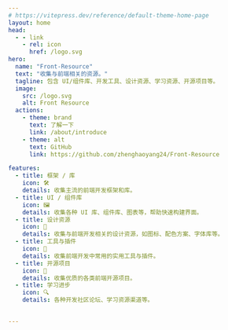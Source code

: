 ```yaml
---
# https://vitepress.dev/reference/default-theme-home-page
layout: home
head:
  - - link
    - rel: icon
      href: /logo.svg
hero:
  name: "Front-Resource"
  text: "收集与前端相关的资源。"
  tagline: 包含 UI/组件库、开发工具、设计资源、学习资源、开源项目等。
  image:
    src: /logo.svg
    alt: Front Resource
  actions:
    - theme: brand
      text: 了解一下
      link: /about/introduce
    - theme: alt
      text: GitHub
      link: https://github.com/zhenghaoyang24/Front-Resource

features:
  - title: 框架 / 库
    icon: 🛠️
    details: 收集主流的前端开发框架和库。
  - title: UI / 组件库
    icon: 🖼️
    details: 收集各种 UI 库、组件库、图表等，帮助快速构建界面。
  - title: 设计资源
    icon: 🎨
    details: 收集与前端开发相关的设计资源，如图标、配色方案、字体库等。
  - title: 工具与插件
    icon: 🔨
    details: 收集前端开发中常用的实用工具与插件。
  - title: 开源项目
    icon: 📰
    details: 收集优质的各类前端开源项目。
  - title: 学习进步
    icon: 🔍
    details: 各种开发社区论坛、学习资源渠道等。
    

---
```


